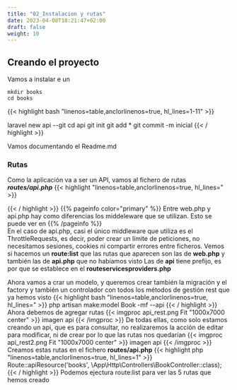 ```yaml
---
title: "02_Instalacion y rutas"
date: 2023-04-08T18:21:47+02:00
draft: false
weight: 10
---
```

## Creando el proyecto
Vamos a instalar e un 
```shell
mkdir books
cd books

```

{{< highlight bash "linenos=table,anclorlinenos=true, hl_lines=1-11" >}}

laravel new api --git
cd api
git init
git add *
git commit -m inicial
{{< / highlight >}}

Vamos documentando el Readme.md

### Rutas
Como la aplicación va a ser un API, vamos al fichero de rutas ***routes/api.php***
{{< highlight  "linenos=table,anclorlinenos=true, hl_lines=" >}}

{{< / highlight >}}
{{% pageinfo color="primary" %}}
Entre web.php y api.php hay como diferencias los middeleware que se utilizan. Esto se puede ver en 
{{% /pageinfo %}}   
En el caso de api.php, casi el único middleware que utiliza es el ThrottleRequests, es decir, poder crear un límite de peticiones, no necesitamos sesiones, cookies ni compartir errores entre ficheros.
Vemos si hacemos un **route:list** que las rutas que aparecen son las de **web.php** y también las de **api.php** que no habíamos visto
Las de **api** tiene prefijo, es por que se establece en el **routeservicesproviders.php**

Ahora vamos a crar un modelo, y queremos crear también la migración y el factory y también un controlador con todos los métodos de gestión rest que ya  hemos visto
{{< highlight bash "linenos=table,anclorlinenos=true, hl_lines=" >}}
php artisan make:model Book -mf --api
{{< / highlight >}}
Ahora debemos de agregar rutas
{{< imgproc api_rest.png Fit "1000x7000 center" >}}
imagen api
{{< /imgproc >}}
De todas ellas, como solo estamos creando un api, que es para consultar, no realizaremos la acción de editar para modificar, ni de crear por lo que las rutas nos quedarían
{{< imgproc api_rest2.png Fit "1000x7000 center" >}}
imagen api
{{< /imgproc >}}
Creamos estas rutas en el fichero **routes/api.php**
{{< highlight php "linenos=table,anclorlinenos=true, hl_lines=1" >}}
Route::apiResource('books', \App\Http\Controllers\BookController::class);
{{< / highlight >}}
Podemos ejectura route:list para ver las 5 rutas que hemos creado

